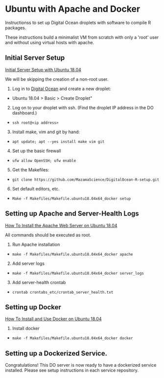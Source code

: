 # Ubuntu with Apache and Docker

Instructionss to set up Digital Ocean droplets with software to compile R packages.

These instructions build a minimalist VM from scratch with only a 'root' user 
and without using virtual hosts with apache.

## Initial Server Setup

[Initial Server Setup with Ubuntu 18.04](https://www.digitalocean.com/community/tutorials/initial-server-setup-with-ubuntu-18-04)

We will be skipping the creation of a non-root user.

1. Log in to [Digital Ocean](http://digitalocean.com) and create a new droplet:
  * Ubuntu 18.04 > Basic > Create Droplet"
2. Log on to your droplet with ssh. (Find the droplet IP address in the DO dashboard.)
  * `ssh root@<ip address>`
3. Install make, vim and git by hand:
  * `apt update; apt --yes install make vim git`
4. Set up the basic firewall
  * `ufw allow OpenSSH; ufw enable`
5. Get the Makefiles:
  * `git clone https://github.com/MazamaScience/DigitalOcean-R-setup.git`
6. Set default editors, etc.
  * `Make -f Makefiles/Makefile.ubuntu18.04x64_docker setup`


## Setting up Apache and Server-Health Logs

[How To Install the Apache Web Server on Ubuntu 18.04](https://www.digitalocean.com/community/tutorials/how-to-install-the-apache-web-server-on-ubuntu-18-04)

All commands should be executed as root.

1. Run Apache installation
  * `make -f Makefiles/Makefile.ubuntu18.04x64_docker apache`
2. Add server logs
  * `make -f Makefiles/Makefile.ubuntu18.04x64_docker server_logs`
3. Add server-health crontab
  * `crontab crontabs_etc/crontab_server_health.txt`


## Setting up Docker

[How To Install and Use Docker on Ubuntu 18.04](https://www.digitalocean.com/community/tutorials/how-to-install-and-use-docker-on-ubuntu-18-04)


1. Install docker
  * `make -f Makefiles/Makefile.ubuntu18.04x64_docker docker`


## Setting up a Dockerized Service.

Congratulations! This DO server is now ready to have a dockerized service 
installed. Please see setup instructions in each service repository.

